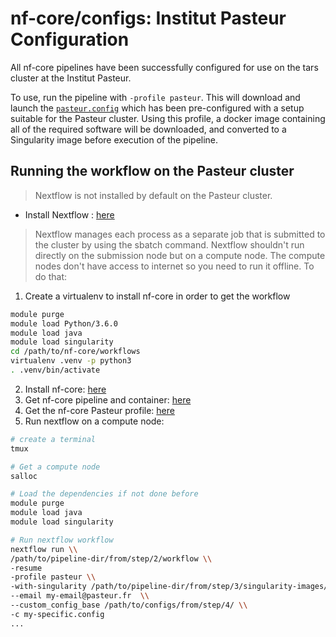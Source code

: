 # nf-core/configs: Institut Pasteur Configuration

All nf-core pipelines have been successfully configured for use on the tars cluster at the Institut Pasteur.

To use, run the pipeline with `-profile pasteur`. This will download and launch the [`pasteur.config`](../conf/pasteur.config) which has been pre-configured with a setup suitable for the Pasteur cluster. Using this profile, a docker image containing all of the required software will be downloaded, and converted to a Singularity image before execution of the pipeline.



## Running the workflow on the Pasteur cluster

>Nextflow is not installed by default on the Pasteur cluster.
- Install Nextflow : [here](https://www.nextflow.io/docs/latest/getstarted.html#)


>Nextflow manages each process as a separate job that is submitted to the cluster by using the sbatch command. 
Nextflow shouldn't run directly on the submission node but on a compute node.
The compute nodes don't have access to internet so you need to run it offline. To do that:
1. Create a virtualenv to install nf-core in order to get the workflow
```bash
module purge
module load Python/3.6.0
module load java
module load singularity
cd /path/to/nf-core/workflows
virtualenv .venv -p python3
. .venv/bin/activate
```
2. Install nf-core: [here](https://nf-co.re/tools#installation)
3. Get nf-core pipeline and container: [here](https://nf-co.re/tools#downloading-pipelines-for-offline-use)
4. Get the nf-core Pasteur profile: [here](https://github.com/nf-core/rnaseq/blob/master/docs/usage.md#--custom_config_base)
5. Run nextflow on a compute node:       
```bash
# create a terminal
tmux 

# Get a compute node
salloc

# Load the dependencies if not done before
module purge
module load java
module load singularity

# Run nextflow workflow
nextflow run \\
/path/to/pipeline-dir/from/step/2/workflow \\
-resume 
-profile pasteur \\
-with-singularity /path/to/pipeline-dir/from/step/3/singularity-images/singularity.img \\
--email my-email@pasteur.fr  \\
--custom_config_base /path/to/configs/from/step/4/ \\
-c my-specific.config
...
```
